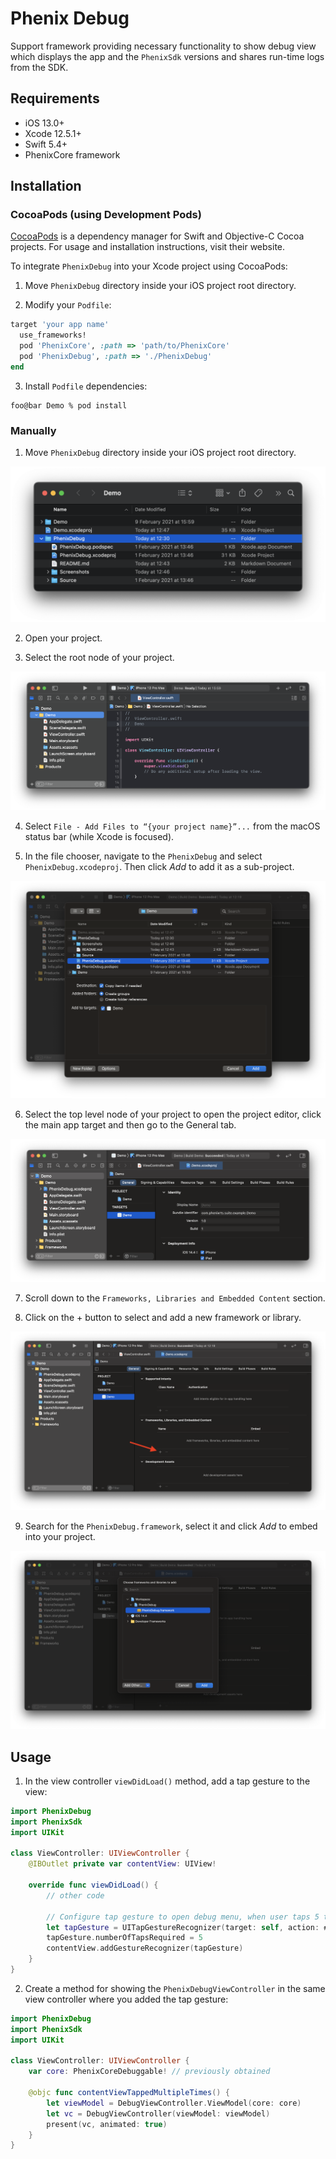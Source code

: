 # Phenix Debug

Support framework providing necessary functionality to show debug view which displays the app
and the `PhenixSdk` versions and shares run-time logs from the SDK.

## Requirements
* iOS 13.0+
* Xcode 12.5.1+
* Swift 5.4+
* PhenixCore framework

## Installation

### CocoaPods (using Development Pods)

[CocoaPods](https://cocoapods.org) is a dependency manager for Swift and Objective-C Cocoa projects.
For usage and installation instructions, visit their website.

To integrate `PhenixDebug` into your Xcode project using CocoaPods:

1. Move `PhenixDebug` directory inside your iOS project root directory.

2. Modify your `Podfile`:

```ruby
target 'your app name'
  use_frameworks!
  pod 'PhenixCore', :path => 'path/to/PhenixCore'
  pod 'PhenixDebug', :path => './PhenixDebug'
end
```

3. Install `Podfile` dependencies:

```shell
foo@bar Demo % pod install
```

### Manually

1. Move `PhenixDebug` directory inside your iOS project root directory.

![Your project root folder containing the PhenixDebug](./Screenshots/image1.png)

2. Open your project.

3. Select the root node of your project.

![Your project root node is selected](./Screenshots/image2.png)

4. Select `File - Add Files to “{your project name}”...` from the macOS status bar (while Xcode is focused).

5. In the file chooser, navigate to the `PhenixDebug` and select `PhenixDebug.xcodeproj`.
Then click *Add* to add it as a sub-project.

![PhenixDebug Xcode project file selected](./Screenshots/image3.png)

6. Select the top level node of your project to open the project editor,
click the main app target and then go to the General tab.

![Your project top level node is selected](./Screenshots/image4.png)

7. Scroll down to the `Frameworks, Libraries and Embedded Content` section.

8. Click on the + button to select and add a new framework or library.

![Add new framework or library](./Screenshots/image5.png)

9. Search for the `PhenixDebug.framework`, select it and click *Add* to embed into your project.

![Search for PhenixDebug framework](./Screenshots/image6.png)

## Usage

1. In the view controller `viewDidLoad()` method, add a tap gesture to the view:

```swift
import PhenixDebug
import PhenixSdk
import UIKit

class ViewController: UIViewController {
    @IBOutlet private var contentView: UIView!

    override func viewDidLoad() {
        // other code

        // Configure tap gesture to open debug menu, when user taps 5 times on the contentView.
        let tapGesture = UITapGestureRecognizer(target: self, action: #selector(contentViewTappedMultipleTimes))
        tapGesture.numberOfTapsRequired = 5
        contentView.addGestureRecognizer(tapGesture)
    }
}
```

2. Create a method for showing the `PhenixDebugViewController` in the same view controller
where you added the tap gesture:

```swift
import PhenixDebug
import PhenixSdk
import UIKit

class ViewController: UIViewController {
    var core: PhenixCoreDebuggable! // previously obtained

    @objc func contentViewTappedMultipleTimes() {
        let viewModel = DebugViewController.ViewModel(core: core)
        let vc = DebugViewController(viewModel: viewModel)
        present(vc, animated: true)
    }
}
```
